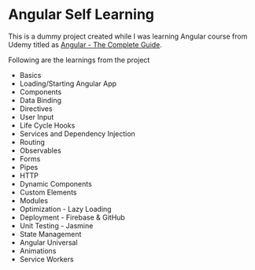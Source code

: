 # Angular Self Learning

This is a dummy project created while I was learning Angular course from Udemy titled as [Angular - The Complete Guide](https://www.udemy.com/course/the-complete-guide-to-angular-2/).

Following are the learnings from the project
- Basics
- Loading/Starting Angular App
- Components
- Data Binding
- Directives
- User Input
- Life Cycle Hooks
- Services and Dependency Injection
- Routing
- Observables
- Forms
- Pipes
- HTTP
- Dynamic Components
- Custom Elements
- Modules
- Optimization - Lazy Loading
- Deployment - Firebase & GitHub
- Unit Testing - Jasmine
- State Management
- Angular Universal
- Animations
- Service Workers
